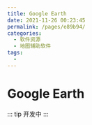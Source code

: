 ```yaml
---
title: Google Earth
date: 2021-11-26 00:23:45
permalink: /pages/e89b94/
categories:
  - 软件资源
  - 地图辅助软件
tags:
  - 
---
```

# Google Earth

::: tip
开发中
:::

